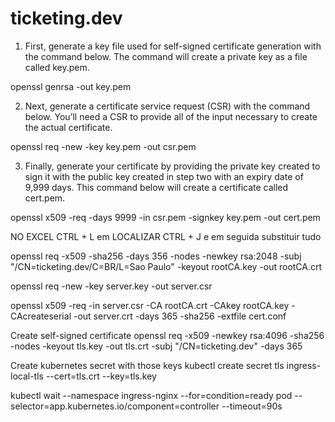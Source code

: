 # ticketing.dev

1. First, generate a key file used for self-signed certificate generation with the command below. The command will create a private key as a file called key.pem.

openssl genrsa -out key.pem

2. Next, generate a certificate service request (CSR) with the command below. You’ll need a CSR to provide all of the input necessary to create the actual certificate.

openssl req -new -key key.pem -out csr.pem

3. Finally, generate your certificate by providing the private key created to sign it with the public key created in step two with an expiry date of 9,999 days. This command below will create a certificate called cert.pem.

openssl x509 -req -days 9999 -in csr.pem -signkey key.pem -out cert.pem

NO EXCEL CTRL + L em LOCALIZAR CTRL + J e em seguida substituir tudo

openssl req -x509 -sha256 -days 356 -nodes -newkey rsa:2048 -subj "/CN=ticketing.dev/C=BR/L=Sao Paulo" -keyout rootCA.key -out rootCA.crt 

openssl req -new -key server.key -out server.csr

openssl x509 -req -in server.csr -CA rootCA.crt -CAkey rootCA.key -CAcreateserial -out server.crt -days 365 -sha256 -extfile cert.conf

Create self-signed certificate
openssl req -x509 -newkey rsa:4096 -sha256 -nodes -keyout tls.key -out tls.crt -subj "/CN=ticketing.dev" -days 365

Create kubernetes secret with those keys
kubectl create secret tls ingress-local-tls --cert=tls.crt --key=tls.key

kubectl wait --namespace ingress-nginx --for=condition=ready pod --selector=app.kubernetes.io/component=controller --timeout=90s